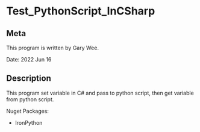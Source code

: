 # Test_PythonScript_InCSharp

## Meta
This program is written by Gary Wee.

Date: 2022 Jun 16

## Description
This program set variable in C# and pass to python script, then get variable from python script.

Nuget Packages:
- IronPython
